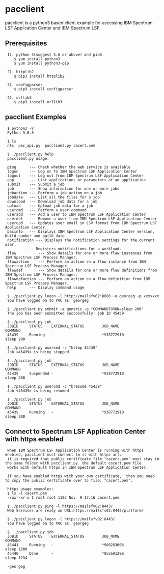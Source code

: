 # pacclient 
pacclient is a python3 based client example for accessing IBM Spectrum LSF Application Center and IBM Spectrum LSF.

## Prerequisites
     1). python 3(suggest 3.6 or above) and pip3
        $ yum install python3
        $ yum install python3-pip 
        
     2). httplib2 
        $ pip3 install httplib2
        
     3). configparser 
        $ pip3 install configparser
        
     4). urllib3
        $ pip3 install urllib3
     
## pacclient Examples

     $ python3 -V
     Python 3.6.8

     $ ls
     nls  pac_api.py  pacclient.py cacert.pem

     $ ./pacclient.py help
     pacclient.py usage:

     ping      --- Check whether the web service is available
     logon     --- Log on to IBM Spectrum LSF Application Center
     logout    --- Log out from IBM Spectrum LSF Application Center
     app       --- List applications or parameters of an application
     submit    --- Submit a job
     job       --- Show information for one or more jobs
     jobaction --- Perform a job action on a job
     jobdata   --- List all the files for a job
     download  --- Download job data for a job
     upload    --- Upload job data for a job
     usercmd   --- Perform a user command
     useradd   --- Add a user to IBM Spectrum LSF Application Center
     userdel   --- Remove a user from IBM Spectrum LSF Application Center
     userupd   --- Updates user email in CSV format from IBM Spectrum LSF Application Center.
     pacinfo   --- Displays IBM Spectrum LSF Application Center version, build number and build date
     notification --- Displays the notification settings for the current user.
              --- Registers notifications for a workload.
     flow          --- Show details for one or more flow instances from IBM Spectrum LSF Process Manager.
     flowaction    --- Perform an action on a flow instance from IBM Spectrum LSF Process Manager.
     flowdef       --- Show details for one or more flow definitions from IBM Spectrum LSF Process Manager.
     flowdefaction --- Perform an action on a flow definition from IBM Spectrum LSF Process Manager.
     help      --- Display command usage

     $ ./pacclient.py logon -l http://ma1lsfv02:8080 -u georgeg -p xxxxxxx
     You have logged on to PAC as: georgeg

     $ ./pacclient.py submit -a generic -p "COMMANDTORUN=sleep 200"
     The job has been submitted successfully: job ID 45439

     $ ./pacclient.py job
     JOBID     STATUS    EXTERNAL_STATUS        JOB_NAME                 COMMAND
     45439     Running   -                      *938772910               sleep 200

     $ ./pacclient.py usercmd -c "bstop 45439"
     Job <45439> is being stopped

     $ ./pacclient.py job
     JOBID     STATUS    EXTERNAL_STATUS        JOB_NAME                 COMMAND
     45439     Suspended -                      *938772910               sleep 200

     $ ./pacclient.py usercmd -c "bresume 45439"
     Job <45439> is being resumed

     $ ./pacclient.py job
     JOBID     STATUS    EXTERNAL_STATUS        JOB_NAME                 COMMAND
     45439     Running   -                      *938772910               sleep 200

## Connect to Spectrum LSF Application Center with https enabled
     
     when IBM Spectrum LSF Application Center is running with https enabled, pacclient must connect to it with https url.  
     it is required that public certificate file "cacert.pem" must stay in the same folder with pacclient.py. the default cacert.pem file
     works with default https in IBM Spectrum LSF Application Center.
     
     if you have enabled https with your own certificate,  then you need to copy the public certificate over to file: "cacert.pem".
     
     https usage examples:
     $ ls -l cacert.pem
     -rwxr-xr-x 1 root root 1193 Nov  9 17:16 cacert.pem
     
     $ ./pacclient.py ping -l https://ma1lsfv02:8443/
     Web Services are ready on URL:https://ma1lsfv02:8443/platform/
     
     $ ./pacclient.py logon -l https://ma1lsfv02:8443/
     You have logged on to PAC as: georgeg

     $  ./pacclient.py job
     JOBID     STATUS    EXTERNAL_STATUS        JOB_NAME                 COMMAND
     45441     Running   -                      *960263606               sleep 1200
     45440     Done      -                      *955691296               sleep 1234

     -georgeg   
